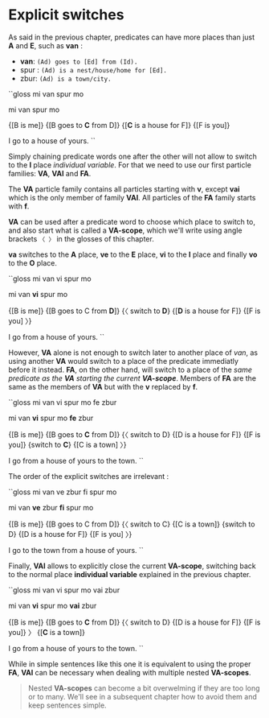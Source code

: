 # Explicit switches

As said in the previous chapter, predicates can have more places than just
__A__ and __E__, such as __van__ :

- __van__: `(Ad) goes to [Ed] from (Id).`
- spur : `(Ad) is a nest/house/home for [Ed].`
- zbur: `(Ad) is a town/city.`

``gloss
mi van spur mo

mi van spur mo

{\[B is me\]} {\[B goes to __C__ from D\]}
{\[__C__ is a house for F\]} {\[F is you\]}

I go to a house of yours.
``

Simply chaining predicate words one after the other will not allow to switch
to the __I__ place _individual variable_. For that we need to use our first
particle families: __VA__, __VAI__ and __FA__.

The __VA__ particle family contains all particles starting with __v__, except
__vai__ which is the only member of family __VAI__. All particles of the __FA__
family starts with __f__.

__VA__ can be used after a predicate word to choose which place to switch to,
and also start what is called a __VA-scope__, which we'll write using
angle brackets `〈 〉` in the glosses of this chapter.

__va__ switches to the __A__ place, __ve__ to the __E__ place, __vi__ to the
__I__ place and finally __vo__ to the __O__ place.

``gloss
mi van vi spur mo

mi van __vi__ spur mo

{\[B is me\]} {\[B goes to C from __D__\]}
{〈 switch to __D__} {\[__D__ is a house for F\]} {\[F is you\] 〉}

I go from a house of yours.
``

However, __VA__ alone is not enough to switch later to another place of _van_,
as using another __VA__ would switch to a place of the predicate immediatly
before it instead. __FA__, on the other hand, will switch to a place of the
_same predicate as the __VA__ starting the current __VA-scope___. Members of
__FA__ are the same as the members of __VA__ but with the __v__ replaced by
__f__.

``gloss
mi van vi spur mo fe zbur

mi van __vi__ spur mo __fe__ zbur

{\[B is me\]} {\[B goes to __C__ from D\]} 
{〈 switch to D} {\[D is a house for F\]} {\[F is you\]}
{switch to __C__} {\[C is a town\] 〉}

I go from a house of yours to the town.
``

The order of the explicit switches are irrelevant :

``gloss
mi van ve zbur fi spur mo 

mi van __ve__ zbur __fi__ spur mo

{\[B is me\]} {\[B goes to C from D\]}
{〈 switch to C} {\[C is a town\]}
{switch to D} {\[D is a house for F\]} {\[F is you\] 〉}

I go to the town from a house of yours.
``

Finally, __VAI__ allows to explicitly close the current __VA-scope__, switching
back to the normal place __individual variable__ explained in the previous
chapter.

``gloss
mi van vi spur mo vai zbur

mi van __vi__ spur mo __vai__ zbur

{\[B is me\]} {\[B goes to __C__ from D\]}
{〈 switch to D} {\[D is a house for F\]} {\[F is you\]} 〉
{\[__C__ is a town\]}

I go from a house of yours to the town.
``

While in simple sentences like this one it is equivalent to using the proper
__FA__, __VAI__ can be necessary when dealing with multiple nested
__VA-scopes__.

> Nested __VA-scopes__ can become a bit overwelming if they are too long or to
> many. We'll see in a subsequent chapter how to avoid them and keep sentences
> simple.